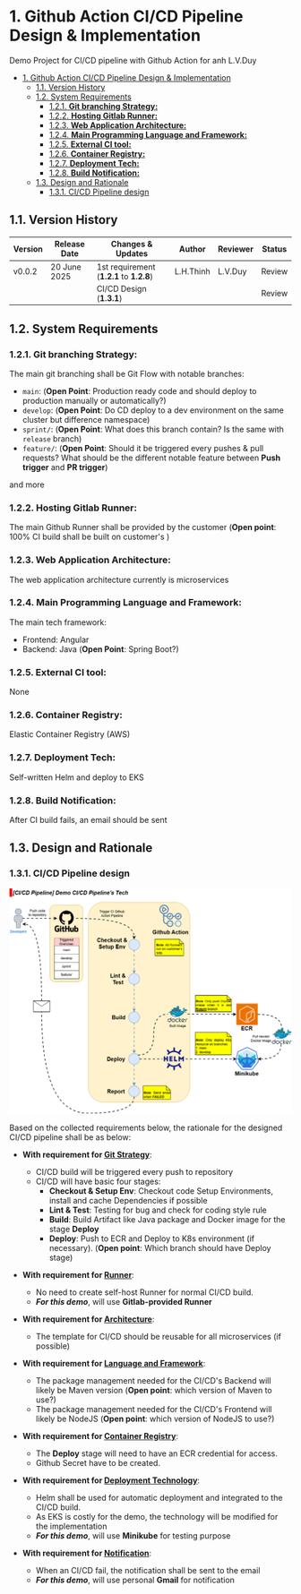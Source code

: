 # 1. Github Action CI/CD Pipeline Design & Implementation
Demo Project for CI/CD pipeline with Github Action for anh L.V.Duy

- [1. Github Action CI/CD Pipeline Design \& Implementation](#1-github-action-cicd-pipeline-design--implementation)
  - [1.1. Version History](#11-version-history)
  - [1.2. System Requirements](#12-system-requirements)
    - [1.2.1. **Git branching Strategy:**](#121-git-branching-strategy)
    - [1.2.2. **Hosting Gitlab Runner:**](#122-hosting-gitlab-runner)
    - [1.2.3. **Web Application Architecture:**](#123-web-application-architecture)
    - [1.2.4. **Main Programming Language and Framework:**](#124-main-programming-language-and-framework)
    - [1.2.5. **External CI tool:**](#125-external-ci-tool)
    - [1.2.6. **Container Registry:**](#126-container-registry)
    - [1.2.7. **Deployment Tech:**](#127-deployment-tech)
    - [1.2.8. **Build Notification:**](#128-build-notification)
  - [1.3. Design and Rationale](#13-design-and-rationale)
    - [1.3.1. CI/CD Pipeline design](#131-cicd-pipeline-design)

## 1.1. Version History

| Version | Release Date | Changes & Updates                        | Author    | Reviewer  | Status    |
|---------|--------------|------------------------------------------|-----------|-----------|-----------|
| v0.0.2  | 20 June 2025 | 1st requirement (**1.2.1** to **1.2.8**) | L.H.Thinh | L.V.Duy   | Review    |
|         |              | CI/CD Design (**1.3.1**)                 |           |           | Review    |



## 1.2. System Requirements

### 1.2.1. **Git branching Strategy:**
The main git branching shall be Git Flow with notable branches:
- `main`:       (**Open Point**: Production ready code and should deploy to production manually or automatically?)
- `develop`:    (**Open Point**: Do CD deploy to a dev environment on the same cluster but difference namespace)
- `sprint/`:    (**Open Point**: What does this branch contain? Is the same with `release` branch)
- `feature/`:   (**Open Point**: Should it be triggered every pushes & pull requests? What should be the different notable feature between **Push trigger** and **PR trigger**)

and more

### 1.2.2. **Hosting Gitlab Runner:**
The main Github Runner shall be provided by the customer (**Open point**: 100% CI build shall be built on customer's )

### 1.2.3. **Web Application Architecture:**
The web application architecture currently is microservices

### 1.2.4. **Main Programming Language and Framework:**
The main tech framework:
- Frontend: Angular
- Backend: Java (**Open Point**: Spring Boot?)

### 1.2.5. **External CI tool:**
None

### 1.2.6. **Container Registry:**
Elastic Container Registry (AWS)

### 1.2.7. **Deployment Tech:**
Self-written Helm and deploy to EKS

### 1.2.8. **Build Notification:**
After CI build fails, an email should be sent

## 1.3. Design and Rationale

### 1.3.1. CI/CD Pipeline design

![alt text](doc/demo_ci-cd-pipeline.drawio.png)

Based on the collected requirements below, the rationale for the designed CI/CD pipeline shall be as below:
- **With requirement for [Git Strategy](#121-git-branching-strategy)**:
  - CI/CD build will be triggered every push to repository
  - CI/CD will have basic four stages: 
    - __Checkout & Setup Env__: Checkout code Setup Environments, install and cache Dependencies if possible
    - __Lint & Test__: Testing for bug and check for coding style rule
    - __Build__: Build Artifact like Java package and Docker image for the stage __Deploy__ 
    - __Deploy__: Push to ECR and Deploy to K8s environment (if necessary). (**Open point**: Which branch should have Deploy stage)
- **With requirement for [Runner](#122-hosting-gitlab-runner)**: 
  - No need to create self-host Runner for normal CI/CD build.
  - ***For this demo***, will use __Gitlab-provided Runner__
  
- **With requirement for [Architecture](#123-web-application-architecture)**: 
  - The template for CI/CD should be reusable for all microservices (if possible)
  
- **With requirement for [Language and Framework](#124-main-programming-language-and-framework)**:
  - The package management needed for the CI/CD's Backend will likely be Maven version (**Open point**: which version of Maven to use?)
  - The package management needed for the CI/CD's Frontend will likely be NodeJS (**Open point**: which version of NodeJS to use?)
- **With requirement for [Container Registry](#126-container-registry)**:
  - The __Deploy__ stage will need to have an ECR credential for access. 
  - Github Secret have to be created.
- **With requirement for [Deployment Technology](#127-deployment-tech)**:
  - Helm shall be used for automatic deployment and integrated to the CI/CD build.
  - As EKS is costly for the demo, the technology will be modified for the implementation
  - ***For this demo***, will use __Minikube__ for testing purpose
- **With requirement for [Notification](#128-build-notification)**:
  - When an CI/CD fail, the notification shall be sent to the email
  - ***For this demo***, will use personal __Gmail__ for notification
